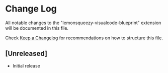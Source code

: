 # Change Log

All notable changes to the "lemonsqueezy-visualcode-blueprint" extension will be documented in this file.

Check [Keep a Changelog](http://keepachangelog.com/) for recommendations on how to structure this file.

## [Unreleased]

- Initial release